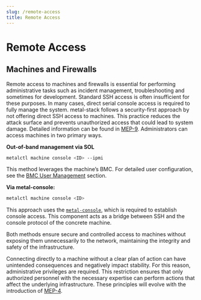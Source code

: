 ```yaml
---
slug: /remote-access
title: Remote Access
---
```

# Remote Access

## Machines and Firewalls

Remote access to machines and firewalls is essential for performing administrative tasks such as incident management, troubleshooting and sometimes for development. Standard SSH access is often insufficient for these purposes. In many cases, direct serial console access is required to fully manage the system. metal-stack follows a security-first approach by not offering direct SSH access to machines. This practice reduces the attack surface and prevents unauthorized access that could lead to system damage. Detailed information can be found in [MEP-9](../../contributing/01-Proposals/MEP9/README.md). Administrators can access machines in two primary ways.

**Out-of-band management via SOL**

```bash
metalctl machine console <ID> --ipmi
```

This method leverages the machine’s BMC. For detailed user configuration, see the [BMC User Management](Security/01-principles.md#bmc-user-management) section.

**Via metal-console:**

```bash
metalctl machine console <ID>
```

This approach uses the [`metal-console`](../08-References/Control%20Plane/metal-console/metal-console.md), which is required to establish console access. This component acts as a bridge between SSH and the console protocol of the concrete machine.

Both methods ensure secure and controlled access to machines without exposing them unnecessarily to the network, maintaining the integrity and safety of the infrastructure.

Connecting directly to a machine without a clear plan of action can have unintended consequences and negatively impact stability. For this reason, administrative privileges are required. This restriction ensures that only authorized personnel with the necessary expertise can perform actions that affect the underlying infrastructure. These principles will evolve with the introduction of [MEP-4](../../contributing/01-Proposals/MEP4/README.md).